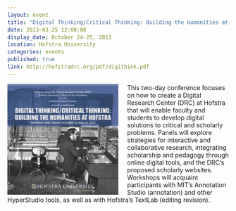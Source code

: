 ```yaml
---
layout: event
title: "Digital Thinking/Critical Thinking: Building the Humanities at Hofstra"
date: 2013-03-25 12:00:00
display_date: October 24-25, 2013
location: Hofstra University
categories: events
published: true
link: http://hofstradrc.org/pdf/digithink.pdf
---
```


<img src="/images/digithink.jpg" width="50%" align="left" style="margin-right:20px">

This two-day conference focuses on how to create a Digital Research Center (DRC) at Hofstra that will enable faculty and students to develop digital solutions to critical and scholarly problems. Panels will explore strategies
for interactive and collaborative research, integrating scholarship and pedagogy through online digital tools, and the DRC’s proposed scholarly websites. Workshops will acquaint participants with MIT’s Annotation Studio (annotation) and other HyperStudio tools, as well as with Hofstra’s TextLab (editing revision).
